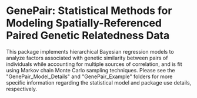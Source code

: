 # GenePair: Statistical Methods for Modeling Spatially-Referenced Paired Genetic Relatedness Data

This package implements hierarchical Bayesian regression models to analyze factors associated with genetic similarity between pairs of individuals while accounting for multiple sources of correlation, and is fit using Markov chain Monte Carlo sampling techniques. Please see the "GenePair_Model_Details" and "GenePair_Example" folders for more specific information regarding the statistical model and package use details, respectively.


